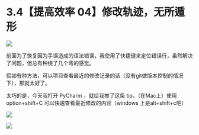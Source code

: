 # 3.4【提高效率 04】修改轨迹，无所遁形

![](http://image.iswbm.com/20200804124133.png)

前面为了恢复因为手误造成的语法错误，我使用了快捷键来定位错误行，虽然解决了问题，但总有种绕了几个弯的感觉。

假如有种方法，可以项目查看最近的修改记录的话（没有git做版本控制的情况下），那就太好了。

太巧的是，今天我打开 PyCharm ，就给我推了这条 tip，（在Mac上）使用 option+shift+C 可以快速查看最近修改的内容（windows 上是alt+shift+c吧）

![](http://image.python-online.cn/20190614235120.png)

![](http://image.iswbm.com/20200607174235.png)
